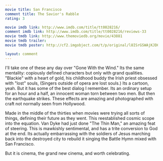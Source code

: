 ```yaml
---
movie title: San Francisco
comment title: The Savior's Rabble
rating: 3

movie imdb link: http://www.imdb.com/title/tt0028216/
comment imdb link: http://www.imdb.com/title/tt0028216/reviews-33
movie tmdb link: http://www.themoviedb.org/movie/43881
movie tmdb trailer: 
movie tmdb poster: http://cf2.imgobject.com/t/p/original/l8ISrGSWAjKJDGCDscwQ1ZGyBYv.jpg

layout: comment
---
```


I'll take one of these any day over "Gone With the Wind." Its the same mentality: copiously defined characters but only with grand qualities. "Blackie" with a heart of gold, his childhood buddy the Irish priest obsessed with "lost" souls, (Singers outside of opera are lost souls.) Its a cartoon, yeah. But it has some of the best dialog I remember. Its an ordinary setup for an hour and a half, an innocent woman torn between two men. But then the earthquake strikes. These effects are amazing and photographed with craft not normally seen from Hollywood.

Made in the middle of the thirties when movies were trying all sorts of things, defining their future as they went. This reestablished cosmic scope into the equation. Van Dyke had just done "The Thin Man," an amazing feat of steering. This is mawkishly sentimental, and has a trite conversion to God at the end. Its actually embarrassing with the soldiers of Jesus marching back into the destroyed city to rebuild it singing the Battle Hymn mixed with San Francisco.

But it is cinema, the grand new cinema, and worth celebrating.